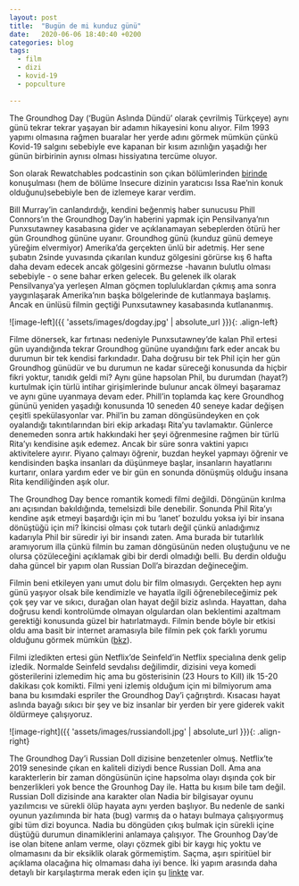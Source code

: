 ```yaml
---
layout: post
title:  "Bugün de mi kunduz günü"
date:   2020-06-06 18:40:40 +0200
categories: blog
tags:
  - film
  - dizi
  - kovid-19
  - popculture
  
---
```


The Groundhog Day (‘Bugün Aslında Dündü’ olarak çevrilmiş Türkçeye) aynı günü tekrar tekrar yaşayan bir adamın hikayesini konu alıyor. Film 1993 yapımı olmasına rağmen buaralar her yerde adını görmek mümkün çünkü Kovid-19 salgını sebebiyle eve kapanan bir kısım azınlığın yaşadığı her günün birbirinin aynısı olması hissiyatına tercüme oluyor. 

Son olarak Rewatchables podcastinin son çıkan bölümlerinden [birinde](https://art19.com/shows/the-rewatchables/episodes/9509c1f4-6c0f-4495-a444-1d08c2a6922e) konuşulması (hem de bölüme Insecure dizinin yaratıcısı Issa Rae’nin konuk olduğunu)sebebiyle ben de izlemeye karar verdim.

Bill Murray’in canlandırdığı, kendini beğenmiş haber sunucusu Phill Connors’ın the Groundhog Day’in haberini yapmak için Pensilvanya’nın Punxsutawney kasabasına gider ve açıklanamayan sebeplerden ötürü her gün Groundhog gününe uyanır.  Groundhog günü (kunduz günü demeye yüreğim elvermiyor) Amerika’da gerçekten ünlü bir adetmiş. Her sene şubatın 2sinde yuvasında çıkarılan kunduz gölgesini görürse kış 6 hafta daha devam edecek ancak gölgesini görmezse -havanın bulutlu olması sebebiyle - o sene bahar erken gelecek.  Bu gelenek ilk olarak Pensilvanya’ya yerleşen Alman göçmen topluluklardan çıkmış ama sonra yaygınlaşarak Amerika’nın başka bölgelerinde de kutlanmaya başlamış. Ancak en ünlüsü filmin geçtiği Punxsutawney kasabasında kutlananmış. 

![image-left]({{ 'assets/images/dogday.jpg' | absolute_url }}){: .align-left}

Filme dönersek, kar fırtınası nedeniyle Punxsutawney’de kalan Phil ertesi gün uyandığında tekrar Groundhog gününe uyandığını fark eder ancak bu durumun bir tek kendisi farkındadır. Daha doğrusu bir tek Phil için her gün Groundhog günüdür ve bu durumun ne kadar süreceği konusunda da hiçbir fikri yoktur, tanıdık geldi mi? Aynı güne hapsolan Phil, bu durumdan (hayat?) kurtulmak için türlü intihar girişimlerinde bulunur ancak ölmeyi başaramaz ve aynı güne uyanmaya devam eder. Phill’in toplamda kaç kere Groundhog gününü yeniden yaşadığı konusunda 10 seneden 40 seneye kadar değişen çeşitli spekülasyonlar var. Phil’in bu zaman döngüsündeyken en çok oyalandığı takıntılarından biri ekip arkadaşı Rita’yu tavlamaktır.  Günlerce denemeden sonra artık hakkındaki her şeyi öğrenmesine rağmen bir türlü Rita’yı kendisine aşık edemez. Ancak bir süre sonra vaktini yapıcı aktivitelere ayırır. Piyano çalmayı öğrenir, buzdan heykel yapmayı öğrenir ve kendisinden başka insanları da düşünmeye başlar, insanların hayatlarını kurtarır, onlara yardım eder ve bir gün en sonunda dönüşmüş olduğu insana Rita kendiliğinden aşık olur.

The Groundhog Day bence romantik komedi filmi değildi. Döngünün kırılma anı açısından bakıldığında, temelsizdi bile denebilir. Sonunda Phil Rita’yı kendine aşık etmeyi başardığı için mi bu ‘lanet’ bozuldu yoksa iyi bir insana dönüştüğü için mi? İkincisi olması çok tutarlı değil çünkü anladığımız kadarıyla Phil bir süredir iyi bir insandı zaten. Ama burada bir tutarlılık aramıyorum illa çünkü filmin bu zaman döngüsünün neden oluştuğunu ve ne olursa çözüleceğini açıklamak gibi bir derdi olmadığı belli. Bu derdin olduğu daha güncel bir yapım olan Russian Doll’a birazdan değineceğim.

Filmin beni etkileyen yanı umut dolu bir film olmasıydı. Gerçekten hep aynı günü yaşıyor olsak bile kendimizle ve hayatla ilgili öğrenebileceğimiz pek çok şey var ve sıkıcı, durağan olan hayat değil biziz aslında. Hayattan, daha doğrusu kendi kontrolümde olmayan olgulardan olan beklentimi azaltmam gerektiği konusunda güzel bir hatırlatmaydı. Filmin bende böyle bir etkisi oldu ama basit bir internet aramasıyla bile filmin pek çok farklı yorumu olduğunu görmek mümkün ([bkz](https://www.mentalfloss.com/article/55243/8-creative-interpretations-groundhog-day)). 

Filmi izledikten ertesi gün Netflix’de Seinfeld’in Netflix specialına denk gelip izledik. Normalde Seinfeld sevdalısı değilimdir, dizisini veya komedi gösterilerini izlemedim hiç ama bu gösterisinin (23 Hours to Kill) ilk 15-20 dakikası çok komikti. Filmi yeni izlemiş olduğum için mi bilmiyorum ama bana bu kısımdaki espriler the Groundhog Day’i çağrıştırdı. Kısacası hayat aslında bayağı sıkıcı bir şey ve biz insanlar bir yerden bir yere giderek vakit öldürmeye çalışıyoruz. 

![image-right]({{ 'assets/images/russiandoll.jpg' | absolute_url }}){: .align-right}

The Groundhog Day’i Russian Doll dizisine benzetenler olmuş. Netflix’te 2019 senesinde çıkan en kaliteli diziydi bence Russian Doll. Ama ana karakterlerin bir zaman döngüsünün içine hapsolma olayı dışında çok bir benzerlikleri yok bence the Grounhog Day ile. Hatta bu kısım bile tam değil. Russian Doll dizisinde ana karakter olan Nadia bir bilgisayar oyunu yazılımcısı ve sürekli ölüp hayata aynı yerden başlıyor. Bu nedenle de sanki oyunun yazılımında bir hata (bug) varmış da o hatayı bulmaya çalışıyormuş gibi tüm dizi boyunca. Nadia bu döngüden çıkış bulmak için sürekli içine düştüğü durumun dinamiklerini anlamaya çalışıyor. The Grounhog Day’de ise olan bitene anlam verme, olayı çözmek gibi bir kaygı hiç yoktu ve olmamasını da bir eksiklik olarak görmemiştim. Saçma, aşırı spiritüel bir açıklama olacağına hiç olmaması daha iyi bence. İki yapım arasında daha detaylı bir karşılaştırma merak eden için şu [linkte](https://www.vulture.com/2019/02/russian-doll-groundhog-day-time-loop-rules.html) var. 

